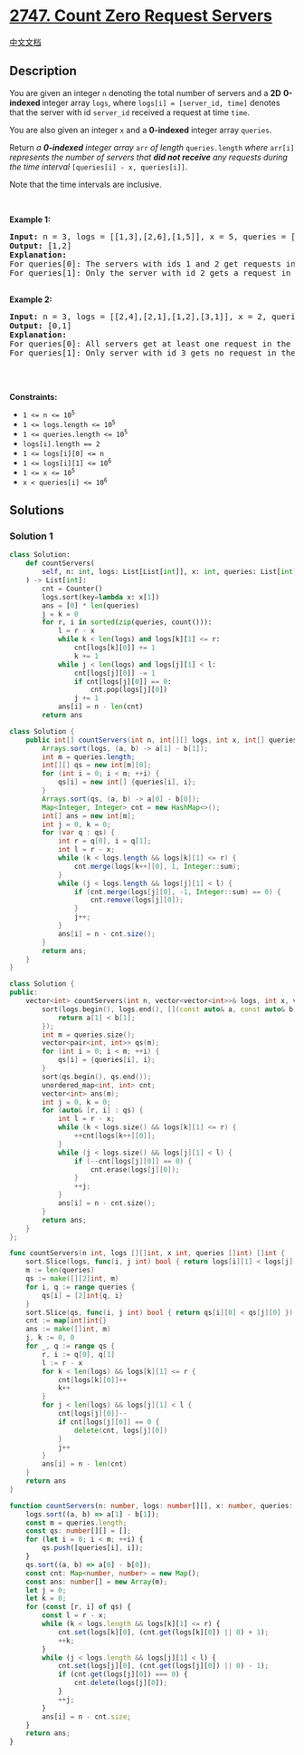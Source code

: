 # [2747. Count Zero Request Servers](https://leetcode.com/problems/count-zero-request-servers)

[中文文档](/solution/2700-2799/2747.Count%20Zero%20Request%20Servers/README.md)

<!-- tags:Array,Hash Table,Sorting,Sliding Window -->

## Description

<p>You are given an integer <code>n</code> denoting the total number of servers and a <strong>2D</strong> <strong>0-indexed </strong>integer array <code>logs</code>, where <code>logs[i] = [server_id, time]</code> denotes that the server with id <code>server_id</code> received a request at time <code>time</code>.</p>

<p>You are also given an integer <code>x</code> and a <strong>0-indexed</strong> integer array <code>queries</code>.</p>

<p>Return <em>a <strong>0-indexed</strong> integer array</em> <code>arr</code> <em>of length</em> <code>queries.length</code> <em>where</em> <code>arr[i]</code> <em>represents the number of servers that <strong>did not receive</strong> any requests during the time interval</em> <code>[queries[i] - x, queries[i]]</code>.</p>

<p>Note that the time intervals are inclusive.</p>

<p>&nbsp;</p>
<p><strong class="example">Example 1:</strong></p>

<pre>
<strong>Input:</strong> n = 3, logs = [[1,3],[2,6],[1,5]], x = 5, queries = [10,11]
<strong>Output:</strong> [1,2]
<strong>Explanation:</strong> 
For queries[0]: The servers with ids 1 and 2 get requests in the duration of [5, 10]. Hence, only server 3 gets zero requests.
For queries[1]: Only the server with id 2 gets a request in duration of [6,11]. Hence, the servers with ids 1 and 3 are the only servers that do not receive any requests during that time period.

</pre>

<p><strong class="example">Example 2:</strong></p>

<pre>
<strong>Input:</strong> n = 3, logs = [[2,4],[2,1],[1,2],[3,1]], x = 2, queries = [3,4]
<strong>Output:</strong> [0,1]
<strong>Explanation:</strong> 
For queries[0]: All servers get at least one request in the duration of [1, 3].
For queries[1]: Only server with id 3 gets no request in the duration [2,4].

</pre>

<p>&nbsp;</p>
<p><strong>Constraints:</strong></p>

<ul>
	<li><code>1 &lt;= n &lt;= 10<sup>5</sup></code></li>
	<li><code>1 &lt;= logs.length &lt;= 10<sup>5</sup></code></li>
	<li><code>1 &lt;= queries.length &lt;= 10<sup>5</sup></code></li>
	<li><code><font face="monospace">logs[i].length == 2</font></code></li>
	<li><code>1 &lt;= logs[i][0] &lt;= n</code></li>
	<li><code>1 &lt;= logs[i][1] &lt;= 10<sup>6</sup></code></li>
	<li><code>1 &lt;= x &lt;= 10<sup>5</sup></code></li>
	<li><code>x &lt;&nbsp;queries[i]&nbsp;&lt;= 10<sup>6</sup></code></li>
</ul>

## Solutions

### Solution 1

<!-- tabs:start -->

```python
class Solution:
    def countServers(
        self, n: int, logs: List[List[int]], x: int, queries: List[int]
    ) -> List[int]:
        cnt = Counter()
        logs.sort(key=lambda x: x[1])
        ans = [0] * len(queries)
        j = k = 0
        for r, i in sorted(zip(queries, count())):
            l = r - x
            while k < len(logs) and logs[k][1] <= r:
                cnt[logs[k][0]] += 1
                k += 1
            while j < len(logs) and logs[j][1] < l:
                cnt[logs[j][0]] -= 1
                if cnt[logs[j][0]] == 0:
                    cnt.pop(logs[j][0])
                j += 1
            ans[i] = n - len(cnt)
        return ans
```

```java
class Solution {
    public int[] countServers(int n, int[][] logs, int x, int[] queries) {
        Arrays.sort(logs, (a, b) -> a[1] - b[1]);
        int m = queries.length;
        int[][] qs = new int[m][0];
        for (int i = 0; i < m; ++i) {
            qs[i] = new int[] {queries[i], i};
        }
        Arrays.sort(qs, (a, b) -> a[0] - b[0]);
        Map<Integer, Integer> cnt = new HashMap<>();
        int[] ans = new int[m];
        int j = 0, k = 0;
        for (var q : qs) {
            int r = q[0], i = q[1];
            int l = r - x;
            while (k < logs.length && logs[k][1] <= r) {
                cnt.merge(logs[k++][0], 1, Integer::sum);
            }
            while (j < logs.length && logs[j][1] < l) {
                if (cnt.merge(logs[j][0], -1, Integer::sum) == 0) {
                    cnt.remove(logs[j][0]);
                }
                j++;
            }
            ans[i] = n - cnt.size();
        }
        return ans;
    }
}
```

```cpp
class Solution {
public:
    vector<int> countServers(int n, vector<vector<int>>& logs, int x, vector<int>& queries) {
        sort(logs.begin(), logs.end(), [](const auto& a, const auto& b) {
            return a[1] < b[1];
        });
        int m = queries.size();
        vector<pair<int, int>> qs(m);
        for (int i = 0; i < m; ++i) {
            qs[i] = {queries[i], i};
        }
        sort(qs.begin(), qs.end());
        unordered_map<int, int> cnt;
        vector<int> ans(m);
        int j = 0, k = 0;
        for (auto& [r, i] : qs) {
            int l = r - x;
            while (k < logs.size() && logs[k][1] <= r) {
                ++cnt[logs[k++][0]];
            }
            while (j < logs.size() && logs[j][1] < l) {
                if (--cnt[logs[j][0]] == 0) {
                    cnt.erase(logs[j][0]);
                }
                ++j;
            }
            ans[i] = n - cnt.size();
        }
        return ans;
    }
};
```

```go
func countServers(n int, logs [][]int, x int, queries []int) []int {
	sort.Slice(logs, func(i, j int) bool { return logs[i][1] < logs[j][1] })
	m := len(queries)
	qs := make([][2]int, m)
	for i, q := range queries {
		qs[i] = [2]int{q, i}
	}
	sort.Slice(qs, func(i, j int) bool { return qs[i][0] < qs[j][0] })
	cnt := map[int]int{}
	ans := make([]int, m)
	j, k := 0, 0
	for _, q := range qs {
		r, i := q[0], q[1]
		l := r - x
		for k < len(logs) && logs[k][1] <= r {
			cnt[logs[k][0]]++
			k++
		}
		for j < len(logs) && logs[j][1] < l {
			cnt[logs[j][0]]--
			if cnt[logs[j][0]] == 0 {
				delete(cnt, logs[j][0])
			}
			j++
		}
		ans[i] = n - len(cnt)
	}
	return ans
}
```

```ts
function countServers(n: number, logs: number[][], x: number, queries: number[]): number[] {
    logs.sort((a, b) => a[1] - b[1]);
    const m = queries.length;
    const qs: number[][] = [];
    for (let i = 0; i < m; ++i) {
        qs.push([queries[i], i]);
    }
    qs.sort((a, b) => a[0] - b[0]);
    const cnt: Map<number, number> = new Map();
    const ans: number[] = new Array(m);
    let j = 0;
    let k = 0;
    for (const [r, i] of qs) {
        const l = r - x;
        while (k < logs.length && logs[k][1] <= r) {
            cnt.set(logs[k][0], (cnt.get(logs[k][0]) || 0) + 1);
            ++k;
        }
        while (j < logs.length && logs[j][1] < l) {
            cnt.set(logs[j][0], (cnt.get(logs[j][0]) || 0) - 1);
            if (cnt.get(logs[j][0]) === 0) {
                cnt.delete(logs[j][0]);
            }
            ++j;
        }
        ans[i] = n - cnt.size;
    }
    return ans;
}
```

<!-- tabs:end -->

<!-- end -->
